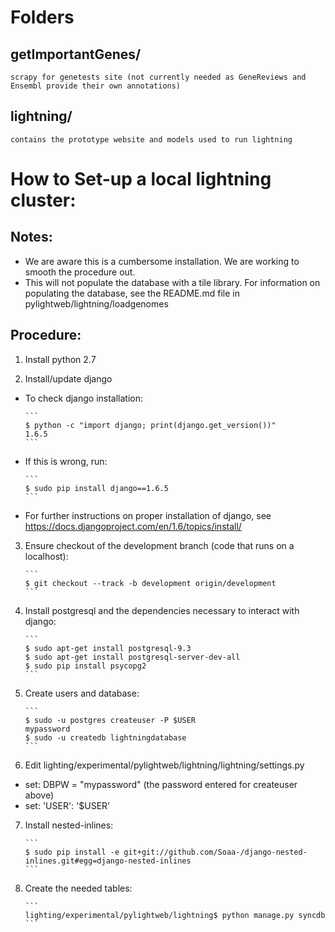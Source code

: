 Folders
=======================

## getImportantGenes/ 
	scrapy for genetests site (not currently needed as GeneReviews and Ensembl provide their own annotations)

## lightning/
	contains the prototype website and models used to run lightning

How to Set-up a local lightning cluster:
=======================
## Notes: 
* We are aware this is a cumbersome installation. We are working to smooth the procedure out. 
* This will not populate the database with a tile library. For information on populating the database, see the README.md file in pylightweb/lightning/loadgenomes

## Procedure:
1.	Install python 2.7

2.	Install/update django
  * To check django installation:

		```
		$ python -c "import django; print(django.get_version())"
		1.6.5
		```
  * If this is wrong, run:

		```
		$ sudo pip install django==1.6.5
		```
  * For further instructions on proper installation of django, see <https://docs.djangoproject.com/en/1.6/topics/install/>

3.	Ensure checkout of the development branch (code that runs on a localhost): 

		```
		$ git checkout --track -b development origin/development
		```

4.	Install postgresql and the dependencies necessary to interact with django:

		```
		$ sudo apt-get install postgresql-9.3
		$ sudo apt-get install postgresql-server-dev-all
		$ sudo pip install psycopg2
		```

5.	Create users and database:

		```
		$ sudo -u postgres createuser -P $USER
		mypassword
		$ sudo -u createdb lightningdatabase
		```

6.	Edit lighting/experimental/pylightweb/lightning/lightning/settings.py
  * set: DBPW = "mypassword" (the password entered for createuser above)
  * set: 'USER': '$USER'

7.	Install nested-inlines:

		```
		$ sudo pip install -e git+git://github.com/Soaa-/django-nested-inlines.git#egg=django-nested-inlines
		```

8.	Create the needed tables:

		```
		lighting/experimental/pylightweb/lightning$ python manage.py syncdb
		```

